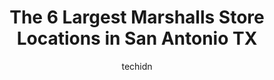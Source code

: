 ---
layout: ampstory
image: https://i0.wp.com/www.depkes.org/wp-content/uploads/2023/06/marshalls-0-in-san-antonio-tx-1685965753.jpeg?resize=640,853
author: techidn
featured: false
description: Discover the impressive array of Marshalls options in San Antonio TX, where you can find 6 of the largest Marshalls establishments in the area. From renowned classics to hidden gems, San Ant
title: The 6 Largest Marshalls Store Locations in San Antonio TX
cover:
   title: The 6 Largest Marshalls Store Locations in San Antonio TX
   subtitle: Rickpate
   background: https://www.depkes.org/wp-content/uploads/2023/06/marshalls-0-in-san-antonio-tx-1685965753.jpeg

pages: 
 - layout: thirds
   top: <h1>#1 Marshalls</h1>
   bottom: "<p>This is my favorite department store. Inexpensive products and very good customer service.</p>"
   background: https://www.depkes.org/wp-content/uploads/2023/06/marshalls-1-in-san-antonio-tx-1685965754.jpeg
   backgroundblur: true
 - layout: thirds
   top: <h1>#2 Marshalls</h1>
   bottom: "<p>6065 Northwest Loop 410, San Antonio, TX 78238, United States</p>"
   background: https://www.depkes.org/wp-content/uploads/2023/06/marshalls-2-in-san-antonio-tx-1685965754.jpeg
   cta:
      link: https://www.depkes.org/blog/the-6-largest-marshalls-store-locations-in-san-antonio-tx/
      text: The 6 Largest Marshalls Store Locations in San Antonio TX
 - layout: thirds
   top: <h1>#3 Marshalls</h1>
   bottom: "<p>12635 I-10, San Antonio, TX 78249, United States</p>"
   background: https://www.depkes.org/wp-content/uploads/2023/06/marshalls-3-in-san-antonio-tx-1685965755.jpeg
   cta:
      link: https://www.depkes.org/blog/the-6-largest-marshalls-store-locations-in-san-antonio-tx/
      text: The 6 Largest Marshalls Store Locations in San Antonio TX
 - layout: thirds
   top: <h1>#4 Marshalls</h1>
   bottom: "<p>1742 North FM 1604 East, San Antonio, TX 78232, United States</p>"
   background: https://images.unsplash.com/photo-1608411404720-c8f0417bcdba?ixlib=rb-4.0.3&ixid=MnwxMjA3fDB8MHxwaG90by1wYWdlfHx8fGVufDB8fHx8&auto=format&fit=crop&w=640&h=853&q=80
   cta:
      link: https://www.depkes.org/blog/the-6-largest-marshalls-store-locations-in-san-antonio-tx/
      text: The 6 Largest Marshalls Store Locations in San Antonio TX
 - layout: thirds
   top: <h1>#5 Marshalls</h1>
   bottom: "<p>5347 W Loop 1604 N, San Antonio, TX 78253, United States</p>"
   background: https://images.unsplash.com/photo-1574169208507-84376144848b?ixlib=rb-4.0.3&ixid=MnwxMjA3fDB8MHxwaG90by1wYWdlfHx8fGVufDB8fHx8&auto=format&fit=crop&w=640&h=853&q=80
   cta:
      link: https://www.depkes.org/blog/the-6-largest-marshalls-store-locations-in-san-antonio-tx/
      text: The 6 Largest Marshalls Store Locations in San Antonio TX

 - layout: thirds
   middle: Continue reading...
   background: https://images.unsplash.com/photo-1496096265110-f83ad7f96608?ixlib=rb-4.0.3&ixid=MnwxMjA3fDB8MHxwaG90by1wYWdlfHx8fGVufDB8fHx8&auto=format&fit=crop&w=640&h=853&q=80
   cta:
      link: https://www.depkes.org/blog/the-6-largest-marshalls-store-locations-in-san-antonio-tx/
      text: The 6 Largest Marshalls Store Locations in San Antonio TX
      
---
